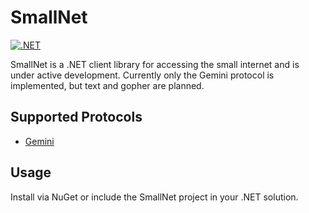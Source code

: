 # SmallNet

[![.NET](https://github.com/Small-NET/SmallNet/actions/workflows/dotnet.yml/badge.svg?branch=master)](https://github.com/Small-NET/SmallNet/actions/workflows/dotnet.yml)

SmallNet is a .NET client library for accessing the small internet and is under active development. Currently only the Gemini protocol is implemented, but text and gopher are planned.

## Supported Protocols

* [Gemini](https://en.wikipedia.org/wiki/Gemini_(protocol))

## Usage 

Install via NuGet or include the SmallNet project in your .NET solution.
